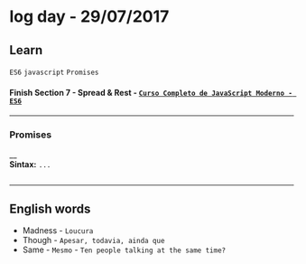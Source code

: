 # log day - 29/07/2017

## Learn
`ES6` `javascript` `Promises`
#### Finish Section 7 - Spread & Rest - [`Curso Completo de JavaScript Moderno - ES6`](https://www.udemy.com/curso-completo-de-javascript-moderno-es6/)
___

### Promises
__  
**Sintax:** `...`  

```javascript

```
___

## English words
- Madness - `Loucura`
- Though - `Apesar, todavia, ainda que`
- Same - `Mesmo` - `Ten people talking at the same time?`
